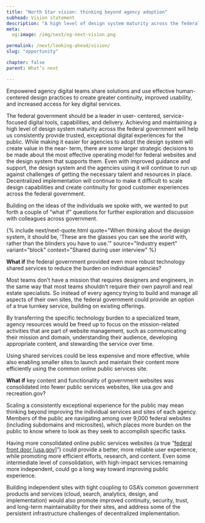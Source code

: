 ```yaml
---
title: "North Star vision: thinking beyond agency adoption"
subhead: Vision statement
description: "A high level of design system maturity across the federal government will help us consistently provide trusted, exceptional digital experiences for the public."
meta:
  og:image: /img/next/og-next-vision.png

permalink: /next/looking-ahead/vision/
slug: "opportunity"

chapter: false
parent: What’s next

---
```


<section class="next-section">
  <div class="grid-container">
    <div class="grid-row">
      <div class="grid-col-12 tablet:grid-col-8 tablet:margin-x-auto desktop:margin-x-0 next-section-prose" markdown="1">

Empowered agency digital teams share solutions and use effective human- centered design practices to create greater continuity, improved usability, and increased access for key digital
services.

The federal government should be a leader in user- centered, service-focused digital tools, capabilities, and delivery. Achieving and maintaining a high level of design system maturity across the federal government will help us consistently provide trusted, exceptional digital experiences for the public. While making it easier for agencies to adopt the design system will create value in the near- term, there are some larger strategic decisions to be made about the most effective operating model for federal websites and the design system that supports them. Even with improved guidance and support, the design system and the agencies using it will continue to run up against challenges of getting the necessary talent and resources in place. Decentralized implementation will continue to make it difficult to scale design capabilities and create continuity for good customer experiences across the federal government.

Building on the ideas of the individuals we spoke with, we wanted to put forth a couple of “what if” questions for further exploration and discussion with colleagues across government.

{% include next/next-quote.html quote="When thinking about the design system, it should be, ‘These are the glasses you can see the world with, rather than the blinders you have to use.’" source="Industry expert" variant="block" context="Shared during user interview" %}

</div>
    </div>
  </div>
</section>

<section class="next-section next-section--shaded margin-top-neg-3">
  <div class="grid-container">
    <div class="grid-row">
      <div class="grid-col-12 tablet:grid-col-8 tablet:margin-x-auto desktop:margin-x-0 next-section-prose" markdown="1">

**What if** the federal government provided even more robust technology shared services to reduce the burden on individual agencies?

Most teams don’t have a mission that requires designers and engineers, in the same way that most teams shouldn’t require their own payroll and real estate specialists. So instead of every agency trying to build and manage all aspects of their own sites, the federal government could provide an option of a true turnkey service, building on existing offerings.

By transferring the specific technology burden to a specialized team, agency resources would be freed up to focus on the mission-related activities that are part of website management, such as communicating their mission and domain, understanding their audience, developing appropriate content, and stewarding the service over time.

Using shared services could be less expensive and more effective, while also enabling smaller sites to launch and maintain their content more efficiently using the common online public services site.

</div>
</div>
<div class="grid-row">
<div class="grid-col-12 tablet:grid-col-8 tablet:margin-x-auto desktop:margin-x-0 margin-top-5 next-section-prose" markdown="1">

**What if** key content and functionality of government websites was consolidated into fewer public services websites, like usa.gov and recreation.gov?

Scaling a consistently exceptional experience for the public may mean thinking beyond improving the individual services and sites of each agency. Members of the public are navigating among over 9,000 federal websites (including subdomains and microsites), which places more burden on the public to know where to look as they seek to accomplish specific tasks.

Having more consolidated online public services websites (a true “[federal front door [usa.gov]](https://labs.usa.gov/)”) could provide a better, more reliable user experience, while promoting more efficient efforts, research, and content. Even some intermediate level of consolidation, with high-impact services remaining more independent, could go a long way toward improving public experience.

Building independent sites with tight coupling to GSA’s common government products and services (cloud, search, analytics, design, and implementation) would also promote improved continuity, security, trust, and long-term maintainability for their sites, and address some of the persistent infrastructure challenges of decentralized implementation.

</div>
    </div>
  </div>
</section>
